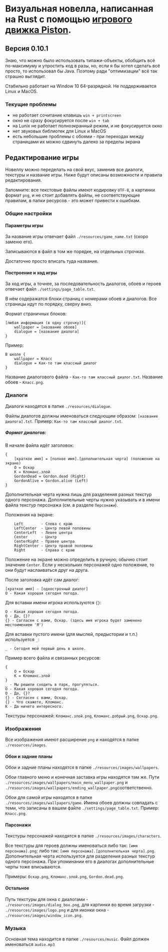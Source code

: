 # Визуальная новелла, написанная на Rust с помощью [игрового движка Piston](https://github.com/PistonDevelopers/piston).
## Версия 0.10.1

Знаю, что можно было использовать типажи-объекты, обобщить всё по-максимуму и упростить код в разы, но, если я бы хотел сделать всё просто, то использовал бы Java. Поэтому ради "оптимизации" всё так страшно выглядит.

Стабильно работает на Window 10 64-разрядной. Не поддерживается Linux и MacOS.

### Текущие проблемы
 - не работает сочитание клавишь `win + printscreen`
 - окно не сразу фокусируется после `win + tab`
 - на Lunix не работает полноэкранный режим, и не фокусируется окно
 - нет звуковых библиотек для Linux и MacOS
 - есть небольшие проблемы с обоями - при переходах между страницами их можно сдвинуть далеко за пределы экрана

## Редактирование игры

Новеллу можно переделать на свой вкус, заменив все диалоги, текстуры и название игры. Ниже будут описаны возможности и правила редактирования.

Запомните: все текстовые файлы имеют кодировку `UTF-8`, а картинки формат `png`, и не стоит добавлять файлы, не соответствующие правилам, в папки ресурсов - это может привести к ошибкам.

### Общие настройки

#### Параметры игры

За название игры отвечает файл `./resources/game_name.txt` (скоро заменю его).

Записываются в файл в том же порядке, на отдельных строчках.

Достаточно просто вписать туда название.

#### Построение и ход игры

За ход игры, а точнее, за последовательность диалогов, обоев и героев отвечает файл `./settings/page_table.txt`.

В нём содеражатся блоки страниц с номерами обоев и диалогов. Все страницы идут по порядку, сверху вниз.

Формат страничных блоков:

```
[любая информация (в одну строчку)]{
    wallpaper = [название обоев]
    dialogue = [название диалога]
}
```
Пример:
```
В школе {
    wallpaper = Класс
    dialogue = Как-то там классный диалог
}
```
Название диалогового файла - `Как-то там классный диалог.txt`.
Название обоев - `Класс.png`.

### Диалоги

Диалоги находятся в папке `./resources/dialogue`.

Файлы диалогов должны именоваться следующим образом: `[название диалога].txt`.
Пример: `Как-то там классный диалог.txt`.

##### Формат диалогов:
В начале файла идёт заголовок:
```
{
    [краткое имя] = [полное имя].[дополнительная черта] (положение на экране)
    О = Оскар
    К = Кломанс.злой
    GordonDead = Gordon.dead (Right)
    GordonAlive = Gordon.alive (Left)
}
```

Дополнительная черта нужна лишь для разделения разных текстур одного персонажа. Дополнительные черты нужно указывать и в имени файла текстур персонажа (см. в разделе `Персонажи`).

Положения на экране:
```
    Left        - Слева с краю
    LeftCenter  - Центр левой половины
    CenterLeft  - Левее центра
    Center      - Центр
    CenterRight - Правее центра
    RightCenter - Центр правой половины
    Right       - Справа с краю
```

Положение на экране можно определить в ручную; обычно стоит значение `Center`.
Если у нескольких персонажей одно положение, то они будут наслаиваться друг на друга.

После заголовка идёт сам диалог:
```
[краткое имя] - [однострочный диалог]
О - Какая хорошая сегодня погода.
```

Для вставки имени игрока используются `{}`:
```
О - Какая хорошая сегодня погода.
O - Да, {}?
{} - Согласен с вами, Оскар. (здесь имя игрока будет заменено местоимением 'Я')
```

Для вставки пустого имени (для мыслей, предыстории и т.п.) используется `_`:
```
_ - Сегодня мой первый день в школе.
```

Пример всего файла и связанных ресурсов:
```
{
    О = Оскар
    К = Кломанс.злой
}
_ - Мы решили сходить в парк, прогуляться.
О - Какая хорошая сегодня погода.
O - Да, {}?
{} - Согласен с вами, Оскар.
{} - Что скажете, Кломанс.
К - Да ничего интересного.
```
Текстуры персонажей:
`Кломанс.злой.png`,
`Кломанс.добрый.png`,
`Оскар.png`.

### Изображения

Все изображения имеют расширение `png` и находятся в папке `./resources/images`.

#### Обои и задние планы

Обои и задние планы находятся в папке `./resources/images/wallpapers`.

Обои главного меню и конечная заставка игры находятся там же. Пути `./resources/images/wallpapers/main_menu_wallpaper.png` и `./resources/images/wallpapers/ending_wallpaper.png`соответственно.

Обои для самой игры находятся в папке `./resources/images/wallpapers/game`.
Имена обоев должны совпадать с теми, что записаны в вашем файле `./settings/page_table.txt`.
Пример: `Класс.png`.

#### Парсонажи

Текстуры персонажей находятся в папке `./resources/images/characters`.

Все текстуры для героев должны именоваться либо так: `[имя персонажа].png`; либо так: `[имя персонажа].[дополнительная черта].png`.
Дополнительная черта используется для разделения разных текстур одного персонажа. При упоминании его в диалогах дополнительные черты тоже вписываются.

Примеры: 
`Оскар.png`,
`Кломанс.злой.png`,
`Gordon.dead.png`.

#### Остальное

Путь текстуры для окна с диалогами - `./resources/images/dialog_box.png`, для картинки во время загрузки - `./resources/images/logo.png` и для иконки окна - `./resources/images/window_icon.png`.

### Музыка

Основная тема находится в папке `./resources/music`. Файл должен именоваться `audio.mp3`